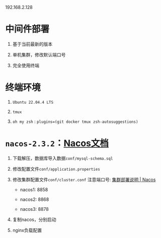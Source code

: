 192.168.2.128

# 中间件部署

1. 基于当前最新的版本

2. 单机集群，修改默认端口号

3. 完全使用终端

# 终端环境

1. `Ubuntu 22.04.4 LTS`

2. `tmux`

3. `oh my zsh` : `plugins=(git docker tmux zsh-autosuggestions)`
   
   

# `nacos-2.3.2`：[Nacos文档](https://nacos.io/docs/v2/quickstart/quick-start/)

1. 下载解压，数据库导入数据`conf/mysql-schema.sql`

2. 修改配置文件`conf/application.properties`

3. 修改集群配置文件`conf/cluster.conf`
   注意端口号: [集群部署说明 | Nacos](https://nacos.io/docs/v2/guide/admin/cluster-mode-quick-start/)
   
   - nacos1: 8858
   
   - nacos2: 8868
   
   - nacos3: 8878

4. 复制nacos，分别启动

5. nginx负载配置



